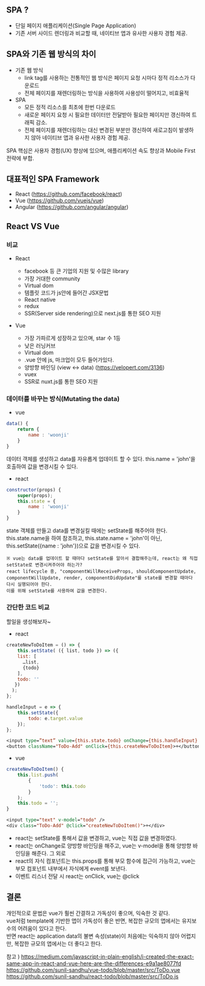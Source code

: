 ## SPA ?
- 단일 페이지 애플리케이션(Single Page Application)
- 기존 서버 사이드 렌더링과 비교할 때, 네이티브 앱과 유사한 사용자 경험 제공.

## SPA와 기존 웹 방식의 차이
- 기존 웹 방식
    - link tag를 사용하는 전통적인 웹 방식은 페이지 요청 시마다 정적 리소스가 다운로드
    - 전체 페이지를 재렌더링하는 방식을 사용하여 사용성이 떨어지고, 비효율적
- SPA
    - 모든 정적 리소스를 최초에 한번 다운로드
    - 새로운 페이지 요청 시 필요한 데이터만 전달받아 필요한 페이지만 갱신하여 트래픽 감소.
    - 전체 페이지를 재렌더링하는 대신 변경된 부분만 갱신하여 새로고침이 발생하지 않아 네이티브 앱과 유사한 사용자 경험 제공.

SPA 핵심은 사용자 경험(UX) 향상에 있으며, 애플리케이션 속도 향상과 Mobile First 전략에 부합.

## 대표적인 SPA Framework
- React (https://github.com/facebook/react)
- Vue (https://github.com/vuejs/vue)
- Angular (https://github.com/angular/angular)

## React VS Vue
### 비교
- React
    - facebook 등 큰 기업의 지원 및 수많은 library
    - 가장 거대한 community
    - Virtual dom
    - 템플릿 코드가 js안에 들어간 JSX문법
    - React native
    - redux
    - SSR(Server side rendering)으로 next.js를 통한 SEO 지원

- Vue
    - 가장 가파르게 성장하고 있으며, star 수 1등
    - 낮은 러닝커브
    - Virtual dom
    - .vue 안에 js, 마크업이 모두 들어가있다.
    - 양방향 바인딩 (view <-> data) (https://velopert.com/3136)
    - vuex
    - SSR로 nuxt.js를 통한 SEO 지원

### 데이터를 바꾸는 방식(Mutating the data)
- vue
```javascript
data() {
    return {
        name : 'woonji'
    }
}
```
데이터 객체를 생성하고 data를 자유롭게 업데이트 할 수 있다.
this.name = 'john'을 호출하여 값을 변경시킬 수 있다.  
- react
``` javascript
constructor(props) {
    super(props);
    this.state = {
        name : 'woonji'
    }
}
```
state 객체를 만들고 data를 변경실킬 때에는 setState를 해주어야 한다.  
this.state.name을 하여 참조하고, this.state.name = 'john'이 아닌, this.setState({name : 'john'})으로 값을 변경시킬 수 있다.  

```
※ vue는 data를 업데이트 할 때마다 setState를 알아서 결합해주는데, react는 왜 직접 setState로 변경시켜주어야 하는가?
react lifecycle 중, "componentWillReceiveProps, shouldComponentUpdate, componentWillUpdate, render, componentDidUpdate"를 state를 변경할 때마다 다시 실행되어야 한다.  
이를 위해 setState를 사용하여 값을 변경한다.
```

### 간단한 코드 비교
할일을 생성해보자~
- react
```javascript
createNewToDoItem = () => {
    this.setState( ({ list, todo }) => ({
    list: [
      …list,
      {todo}
    ],
    todo: ''
   })
  );
};

handleInput = e => {
    this.setState({
        todo: e.target.value
    });
};
```

```jsp
<input type=”text” value={this.state.todo} onChange={this.handleInput} />
<button className="ToDo-Add" onClick={this.createNewToDoItem}>+</button>
```

- vue
```javascript
createNewToDoItem() {
    this.list.push(
        {
            'todo': this.todo
        }
    );
    this.todo = '';
}
```

```jsp
<input type="text" v-model="todo" />
<div class="ToDo-Add" @click="createNewToDoItem()">+</div>
```

- react는 setState를 통해서 값을 변경하고, vue는 직접 값을 변경하였다.
- react는 onChange로 양방향 바인딩을 해주고, vue는 v-model을 통해 양방향 바인딩을 해준다.
그 외로
- react의 자식 컴포넌트는 this.props를 통해 부모 함수에 접근이 가능하고, vue는 부모 컴포넌트 내부에서 자식에게 event를 보낸다.
- 이벤트 리스너 전달 시 react는 onClick, vue는 @click

## 결론
개인적으로 문법은 vue가 훨씬 간결하고 가독성이 좋으며, 익숙한 것 같다.  
vue처럼 template에 기반한 앱이 가독성이 좋은 반면, 복잡한 규모의 앱에서는 유지보수의 어려움이 있다고 한다.  
반면 react는 application data의 불변 속성(state)이 처음에는 익숙하지 않아 어렵지만, 복잡한 규모의 앱에서는 더 좋다고 한다. 


참고 )
https://medium.com/javascript-in-plain-english/i-created-the-exact-same-app-in-react-and-vue-here-are-the-differences-e9a1ae8077fd  
https://github.com/sunil-sandhu/vue-todo/blob/master/src/ToDo.vue  
https://github.com/sunil-sandhu/react-todo/blob/master/src/ToDo.js  